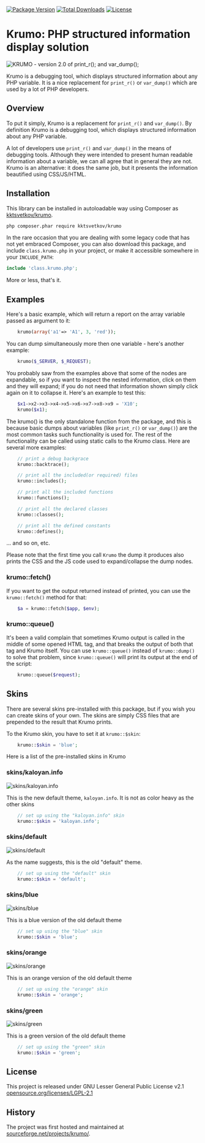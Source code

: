 [![Package Version](https://poser.pugx.org/kktsvetkov/krumo/v/stable)](https://packagist.org/packages/kktsvetkov/krumo) 
[![Total Downloads](https://poser.pugx.org/kktsvetkov/krumo/downloads)](//packagist.org/packages/kktsvetkov/krumo)
[![License](https://poser.pugx.org/kktsvetkov/krumo/license)](//packagist.org/packages/kktsvetkov/krumo)

# Krumo: PHP structured information display solution

![KRUMO - version 2.0 of print_r(); and var_dump();](http://krumo.kaloyan.info/images/logo.png)

Krumo is a debugging tool, which displays structured information about any PHP variable.
It is a nice replacement for `print_r()` or `var_dump()` which are used by a lot of PHP developers.

## Overview

To put it simply, Krumo is a replacement for `print_r()` and `var_dump()`. By definition Krumo
is a debugging tool, which displays structured information about any PHP variable.

A lot of developers use `print_r()` and `var_dump()` in the means of debugging
tools. Although they were intended to present human readable information about a
variable, we can all agree that in general they are not. Krumo is an
alternative: it does the same job, but it presents the information beautified
using CSS/JS/HTML.

## Installation

This library can be installed in autoloadable way using Composer as [kktsvetkov/krumo](https://packagist.org/packages/kktsvetkov/krumo).

```sh
php composer.phar require kktsvetkov/krumo
```

In the rare occasion that you are dealing with some legacy code that
has not yet embraced Composer, you can also download this package,
and include `class.krumo.php` in your project, or make it accessible
somewhere in your `INCLUDE_PATH`:

```php
include 'class.krumo.php';
```

More or less, that's it.

## Examples

Here's a basic example, which will return a report on the array variable passed
as argument to it:
```php
	krumo(array('a1'=> 'A1', 3, 'red'));
```

You can dump simultaneously more then one variable - here's another example:
```php
	krumo($_SERVER, $_REQUEST);
```
You probably saw from the examples above that some of the nodes are expandable,
so if you want to inspect the nested information, click on them and they will
expand; if you do not need that information shown simply click again on it to
collapse it. Here's an example to test this:
```php
	$x1->x2->x3->x4->x5->x6->x7->x8->x9 = 'X10';
	krumo($x1);
```
The krumo() is the only standalone function from the package, and this is
because basic dumps about variables (like `print_r()` or `var_dump()`) are the most
common tasks such functionality is used for. The rest of the functionality can
be called using static calls to the Krumo class. Here are several more examples:
```php
	// print a debug backgrace
 	krumo::backtrace();

	// print all the included(or required) files
	krumo::includes();

	// print all the included functions
	krumo::functions();

	// print all the declared classes
	krumo::classes();

	// print all the defined constants
	krumo::defines();
```
 ... and so on, etc.


Please note that the first time you call `Krumo` the dump it produces also
prints the CSS and the JS code used to expand/collapse the dump nodes.

### krumo::fetch()

If you want to get the output returned instead of printed, you can use
the `krumo::fetch()` method for that:
```php
	$a = krumo::fetch($app, $env);
```

### krumo::queue()

It's been a valid complain that sometimes Krumo output is called in the middle
of some opened HTML tag, and that breaks the output of both that tag and Krumo
itself. You can use `krumo::queue()` instead of `krumo::dump()` to solve that
problem, since `krumo::queue()` will print its output at the end of the script:
```php
	krumo::queue($request);
```

## Skins

There are several skins pre-installed with this package, but if you wish you can
create skins of your own. The skins are simply CSS files that are prepended to
the result that Krumo prints.

To the Krumo skin, you have to set it at `krumo::$skin`:
```php
	krumo::$skin = 'blue';
```

Here is a list of the pre-installed skins in Krumo

### skins/kaloyan.info

![skins/kaloyan.info](http://krumo.kaloyan.info/screenshots/krumo_kaloyan_info_theme.png)

This is the new default theme, `kaloyan.info`. It is not as color heavy as the other skins
```php
	// set up using the "kaloyan.info" skin
	krumo::$skin = 'kaloyan.info';
```

### skins/default

![skins/default](http://krumo.kaloyan.info/screenshots/krumo_default_theme.png)

As the name suggests, this is the old "default" theme.
```php
	// set up using the "default" skin
	krumo::$skin = 'default';
```

### skins/blue

![skins/blue](http://krumo.kaloyan.info/screenshots/krumo_blue_theme.png)

This is a blue version of the old default theme
```php
	// set up using the "blue" skin
	krumo::$skin = 'blue';
```

### skins/orange

![skins/orange](http://krumo.kaloyan.info/screenshots/krumo_orange_theme.png?s=o)

This is an orange version of the old default theme
```php
	// set up using the "orange" skin
	krumo::$skin = 'orange';
```

### skins/green

![skins/green](http://krumo.kaloyan.info/screenshots/krumo_green_theme.png)

This is a green version of the old default theme
```php
	// set up using the "green" skin
	krumo::$skin = 'green';
```

## License

This project is released under GNU Lesser General Public License v2.1
[opensource.org/licenses/LGPL-2.1](https://opensource.org/licenses/LGPL-2.1)

## History

The project was first hosted and maintained at [sourceforge.net/projects/krumo/](https://sourceforge.net/projects/krumo/).
